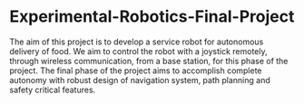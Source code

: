 # Experimental-Robotics-Final-Project
The aim of this project is to develop a service robot for autonomous delivery of food. We aim to control the robot with a joystick remotely, through wireless communication, from a base station, for this phase of the project. The final phase of the project aims to accomplish complete autonomy with robust design of navigation system, path planning and safety critical features.
